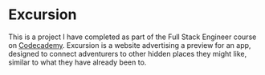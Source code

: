 # Excursion
    
This is a project I have completed as part of the Full Stack Engineer course on [Codecademy](www.codecademy.com).
Excursion is a website advertising a preview for an app, designed to connect adventurers to other hidden places they might like, similar to what they have already been to.
